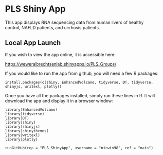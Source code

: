 

# PLS Shiny App
This app displays RNA sequencing data from human livers of healthy control, NAFLD patients, and cirrhosis patients. 

## Local App Launch
If you wish to view the app online, it is accessible here:
  
https://weweralbrechtsenlab.shinyapps.io/PLS_Groups/

If you would like to run the app from github, you will need a few R packages:

```{r}
install.packages(c(shiny, EnhancedVolcano, tidyverse, DT, tidyverse, shinyjs, writexl, plotly))
```

Once you have all the packages installed, simply run these lines in R. It will download the app and display it in a browser window:

```{r}
library(EnhancedVolcano)
library(tidyverse)
library(DT)
library(shiny)
library(shinyjs)
library(shinythemes) 
library(writexl)
library(plotly)

runGitHub(rep = "PLS_ShinyApp", username = "nicwin98", ref = "main")
```
